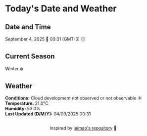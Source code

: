  # Today's Date and Weather
    
## Date and Time
September 4, 2025 📅
00:31 (GMT-3) 🕒

## Current Season
Winter ❄️
## Weather 
**Conditions:** Cloud development not observed or not observable ☀️
**Temperature:** 21.0°C  
**Humidity:** 53.0%  
**Last Updated (D/M/Y):** 04/09/2025 00:31
##
<div align="center">Inspired by <a href="https://github.com/leimao/What-Is-The-Date-Today">leimao's repository</a> 🌱</div>
